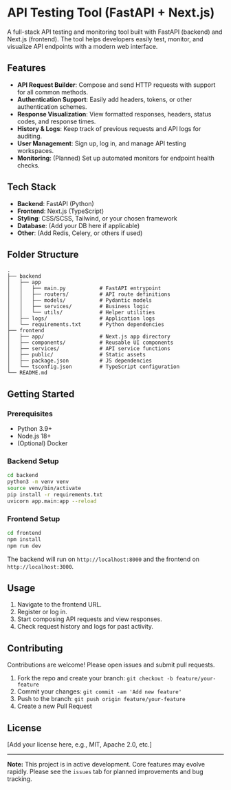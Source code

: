 # API Testing Tool (FastAPI + Next.js)

A full-stack API testing and monitoring tool built with FastAPI (backend) and Next.js (frontend). The tool helps developers easily test, monitor, and visualize API endpoints with a modern web interface.

## Features

- **API Request Builder**: Compose and send HTTP requests with support for all common methods.
- **Authentication Support**: Easily add headers, tokens, or other authentication schemes.
- **Response Visualization**: View formatted responses, headers, status codes, and response times.
- **History & Logs**: Keep track of previous requests and API logs for auditing.
- **User Management**: Sign up, log in, and manage API testing workspaces.
- **Monitoring**: (Planned) Set up automated monitors for endpoint health checks.

## Tech Stack

- **Backend**: FastAPI (Python)
- **Frontend**: Next.js (TypeScript)
- **Styling**: CSS/SCSS, Tailwind, or your chosen framework
- **Database**: (Add your DB here if applicable)
- **Other**: (Add Redis, Celery, or others if used)

## Folder Structure

```
.
├── backend
│   ├── app
│   │   ├── main.py           # FastAPI entrypoint
│   │   ├── routers/          # API route definitions
│   │   ├── models/           # Pydantic models
│   │   ├── services/         # Business logic
│   │   └── utils/            # Helper utilities
│   ├── logs/                 # Application logs
│   └── requirements.txt      # Python dependencies
├── frontend
│   ├── app/                  # Next.js app directory
│   ├── components/           # Reusable UI components
│   ├── services/             # API service functions
│   ├── public/               # Static assets
│   ├── package.json          # JS dependencies
│   └── tsconfig.json         # TypeScript configuration
└── README.md
```

## Getting Started

### Prerequisites

- Python 3.9+
- Node.js 18+
- (Optional) Docker

### Backend Setup

```bash
cd backend
python3 -m venv venv
source venv/bin/activate
pip install -r requirements.txt
uvicorn app.main:app --reload
```

### Frontend Setup

```bash
cd frontend
npm install
npm run dev
```

The backend will run on `http://localhost:8000` and the frontend on `http://localhost:3000`.

## Usage

1. Navigate to the frontend URL.
2. Register or log in.
3. Start composing API requests and view responses.
4. Check request history and logs for past activity.

## Contributing

Contributions are welcome! Please open issues and submit pull requests.

1. Fork the repo and create your branch: `git checkout -b feature/your-feature`
2. Commit your changes: `git commit -am 'Add new feature'`
3. Push to the branch: `git push origin feature/your-feature`
4. Create a new Pull Request

## License

[Add your license here, e.g., MIT, Apache 2.0, etc.]

---

**Note:** This project is in active development. Core features may evolve rapidly. Please see the `issues` tab for planned improvements and bug tracking.
